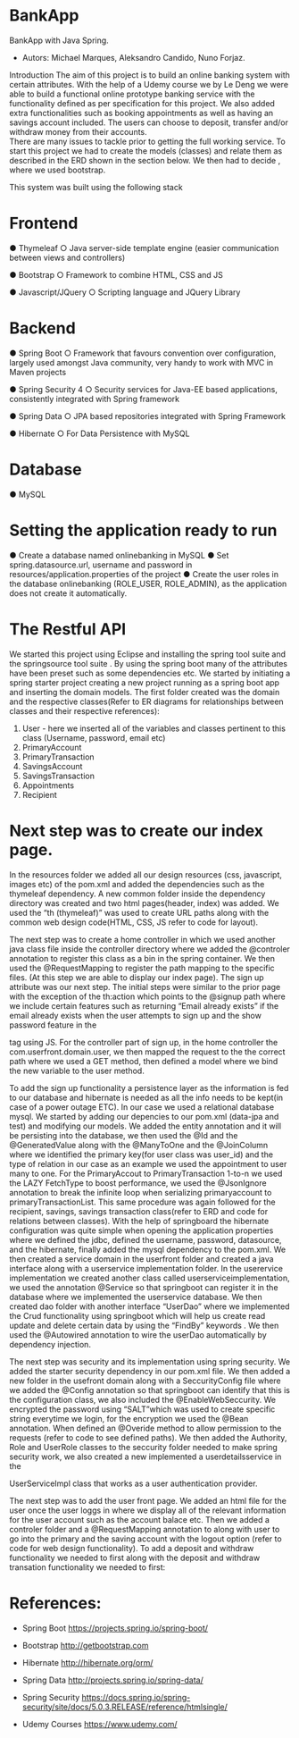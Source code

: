 # BankApp
BankApp with Java Spring.

- Autors: Michael Marques, Aleksandro Candido, Nuno Forjaz.

Introduction
The aim of this project is to build an online banking system with certain attributes. 
With the help of a Udemy course we by Le Deng we were able to build a functional online prototype  banking service with the functionality defined as per specification for this project. We also added extra functionalities such as booking appointments as well as having an savings account included. The users can choose to deposit, transfer and/or withdraw money from their accounts.  
There are many issues to tackle prior to getting the full working service. To start this project we had to create the models (classes) and relate them as described in the ERD shown in the section below.  We then had to decide , where we used bootstrap.

This system was built using the following stack

# Frontend

●	Thymeleaf
○	Java server-side template engine (easier communication between views and controllers)

●	Bootstrap
○	Framework to combine HTML, CSS and JS

●	Javascript/JQuery
○	Scripting language and JQuery Library

# Backend

●	Spring Boot
○	Framework that favours convention over configuration, largely used amongst Java community, very handy to work with MVC in Maven projects

●	Spring Security 4
○	Security services for Java-EE based applications, consistently integrated with Spring framework

●	Spring Data
○	JPA based repositories integrated with Spring Framework

●	Hibernate
○	For Data Persistence with MySQL

# Database
●	MySQL

# Setting the application ready to run
●	Create a database named onlinebanking in MySQL 
●	Set spring.datasource.url, username and password in resources/application.properties of the project
●	Create the user roles in the database onlinebanking (ROLE_USER, ROLE_ADMIN), as the application does not create it automatically.

# The Restful API

We started this project using Eclipse and installing the spring tool suite and the springsource tool suite .  By using the spring boot many of the attributes have been preset  such as some dependencies etc. We started by initiating a spring starter project creating a new project running as a spring boot app and inserting the domain models. 
The first folder created was the domain and the respective classes(Refer to ER diagrams for relationships between classes and their respective references):  

1.	User - here we inserted all of the variables and classes pertinent to this class (Username, password, email etc)
2.	PrimaryAccount  
3.	PrimaryTransaction
4.	SavingsAccount
5.	SavingsTransaction
6.	Appointments
7.	Recipient

# Next step was to create our index page.

In the resources folder we added all our design resources (css, javascript, images etc) of the pom.xml and added the dependencies such as the thymeleaf dependency. A new common folder inside the dependency directory was created and two html pages(header, index) was added. We used the “th (thymeleaf)” was used to create URL paths along with the common web design code(HTML, CSS, JS refer to code for layout).

The next step was to create a home controller in which we used another java class file inside the controller directory where we added the @controler annotation to register this class as a bin in the spring container.  We then used the @RequestMapping to register the path mapping to the specific files.  (At this step we are able to display our index page).
The sign up attribute was our next step. The initial steps were similar to the prior page with the exception of the th:action which points  to the @signup path where we include certain features such as returning “Email already exists” if the email already exists when the user attempts to sign up and the show password feature in the <div class =”checkbox”> tag using JS. For the controller part of sign up, in the home controller the com.userfront.domain.user, we then mapped the request to the the correct path where we used a GET method, then defined a model where we bind the new variable to the user method.
  
To  add the sign up functionality a persistence layer as the information is fed to our database and hibernate is needed as all the info needs to be kept(in case of a power outage ETC). In our case we used a relational database mysql. We started by adding our depencies to our pom.xml (data-jpa and test) and modifying our models. We added the entity annotation and it will be persisting into the database, we then used the @Id and the @GeneratedValue along with the @ManyToOne and the @JoinColumn where we identified the primary key(for user class was user_id) and the type of relation in our case as an example we used the appointment to user many to one.  For the PrimaryAccout to PrimaryTransaction 1-to-n we used the LAZY FetchType to boost performance,  we used the @JsonIgnore annotation to break the infinite loop when serializing primaryaccount to primaryTransactionList. This same procedure was again followed for the recipient, savings, savings transaction class(refer to ERD and code for relations between classes). With the help of springboard the hibernate configuration was quite simple when opening the application properties where we defined the jdbc, defined the username, password, datasource, and the hibernate, finally added the mysql dependency to the pom.xml.   We then created a service domain in the userfront folder and created a java interface along with a userservice implementation folder. In the userervice implementation we created another class called userserviceimplementation, we used the annotation @Service so that springboot can register it in the database where we implemented the userservice database. We then created dao folder with another interface “UserDao” where we implemented the Crud functionality using springboot which will help us create read update and delete certain data by using the “FindBy” keywords .  We then used the @Autowired annotation to wire the userDao automatically by dependency injection. 

The next step was security and its implementation using spring security.  We added the starter security dependency in our pom.xml file. We then added a new folder in the usefront domain along with a SeccurityConfig file where we added the @Config annotation so that springboot can identify that this is the configuration class, we also included the @EnableWebSeccurity. We encrypted the password using “SALT”which was used to create specific string everytime we login, for the encryption we used the @Bean annotation. When defined an @Overide method to allow permission to the requests (refer to code to see defined paths). We then added the Authority, Role and UserRole classes  to the seccurity folder needed to make spring security work, we also created a new implemented a userdetailsservice in the 

UserServiceImpl class that works as a user authentication provider. 

The next step was to add the user front page. We added an html file for the user once the user loggs in where we display all of the relevant information for the user account such as the account balace etc. Then we added a controler folder and a @RequestMapping annotation to along with user to go into the primary and the saving account with the logout option (refer to code for web design functionality). To add a deposit and withdraw functionality we needed to first  along with the deposit and withdraw transation functionality we needed to first: 

# References: 
- Spring Boot <https://projects.spring.io/spring-boot/>

- Bootstrap <http://getbootstrap.com>

- Hibernate <http://hibernate.org/orm/>

- Spring Data <http://projects.spring.io/spring-data/>

- Spring Security <https://docs.spring.io/spring-security/site/docs/5.0.3.RELEASE/reference/htmlsingle/>

- Udemy Courses <https://www.udemy.com/>


